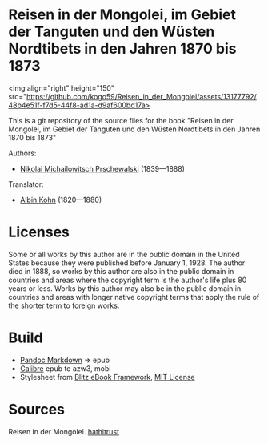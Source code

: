 # Reisen in der Mongolei, im Gebiet der Tanguten und den Wüsten Nordtibets in den Jahren 1870 bis 1873

<img align="right" height="150" src="https://github.com/kogo59/Reisen_in_der_Mongolei/assets/13177792/48b4e51f-f7d5-44f8-ad1a-d9af600bd17a>

This is a git repository of the source files for the book "Reisen in der Mongolei, im Gebiet der Tanguten und den Wüsten Nordtibets in den Jahren 1870 bis 1873"

Authors:

* [Nikolai Michailowitsch Prschewalski](https://de.wikipedia.org/wiki/Nikolai_Michailowitsch_Prschewalski) (1839—1888)

Translator:

* [Albin Kohn](https://portal.dnb.de/opac.htm?method=simpleSearch&cqlMode=true&query=nid%3D116308168) (1820—1880)


# Licenses
Some or all works by this author are in the public domain in the United States
because they were published before January 1, 1928. The author died in 1888, so
works by this author are also in the public domain in countries and areas where
the copyright term is the author's life plus 80 years or less. Works by this
author may also be in the public domain in countries and areas with longer
native copyright terms that apply the rule of the shorter term to foreign works.

# Build
* [Pandoc Markdown](https://pandoc.org/MANUAL.html#pandocs-markdown) => epub
* [Calibre](https://calibre-ebook.com/) epub to azw3, mobi
* Stylesheet from [Blitz eBook Framework](https://friendsofepub.github.io/Blitz/), [MIT License](https://github.com/FriendsOfEpub/Blitz/blob/master/LICENSE)

# Sources
Reisen in der Mongolei. [hathitrust](https://babel.hathitrust.org/cgi/pt?id=wu.89098632326&view=1up&seq=13)

